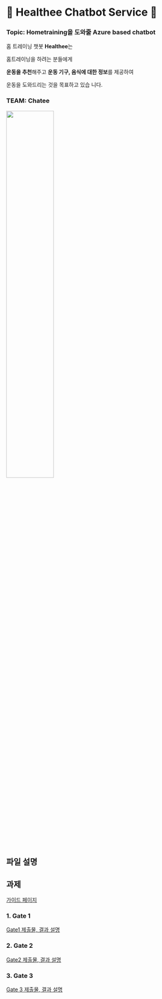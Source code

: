 # :speech_balloon: Healthee Chatbot Service :runner:

### Topic: Hometraining을 도와줄 Azure based chatbot 
홈 트레이닝 챗봇 <b>Healthee</b>는 <p>
홈트레이닝을 하려는 분들에게  <p>
<b>운동을 추천</b>해주고 <b>운동 기구, 음식에 대한 정보</b>를 제공하여 <p>
운동을 도와드리는 것을 목표하고 있습 니다. 

### TEAM: Chatee
<img src="https://user-images.githubusercontent.com/41981471/86508101-52734500-be18-11ea-90e0-92df415e79d2.JPG" width="50%">

## 파일 설명


## 과제
[가이드 페이지](https://blog.naver.com/formktmkt/221994807603)

### 1. Gate 1

[Gate1 제출물, 결과 설명](https://github.com/yjo5252/chatee/blob/master/Gate1/Gate1.md)

### 2. Gate 2

[Gate2 제출물, 결과 설명](https://github.com/yjo5252/chatee/blob/master/Gate2/Gate2.md)


### 3. Gate 3 

[Gate 3 제출물, 결과 설명]()

